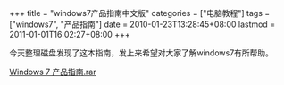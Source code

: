 +++
title = "windows7产品指南中文版"
categories = ["电脑教程"]
tags = ["windows7", "产品指南"]
date = 2010-01-23T13:28:45+08:00
lastmod = 2011-01-01T16:02:27+08:00
+++



今天整理磁盘发现了这本指南，发上来希望对大家了解windows7有所帮助。

<a href="https://www.qt06.com/attachment/1264227337_8441c5b3.rar" target="_blank">Windows 7 产品指南.rar</a>